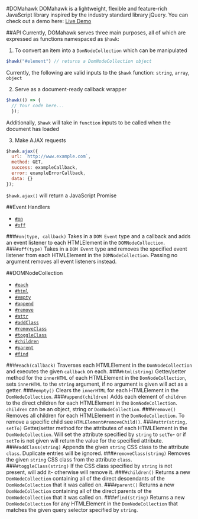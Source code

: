 #DOMahawk
DOMahawk is a lightweight, flexible and feature-rich JavaScript library inspired by the industry standard library jQuery.
You can check out a demo here: [Live Demo](http://www.jim-greenberg.com/scissor-io/)

##API
Currently, DOMahawk serves three main purposes, all of which are expressed as functions namespaced as `$hawk`:
  1. To convert an item into a `DomNodeCollection` which can be manipulated
  ```javascript
  $hawk("#element") // returns a DomNodeCollection object
  ```
  Currently, the following are valid inputs to the `$hawk` function: `string`, `array`, `object`

  2. Serve as a document-ready callback wrapper
  ```javascript
  $hawk(() => {
    // Your code here...
    });
  ```
  Additionally, `$hawk` will take in `function` inputs to be called when the document has loaded

  3. Make AJAX requests
  ```javascript
  $hawk.ajax({
    url: `http://www.example.com`,
    method: GET,
    success: exampleCallback,
    error: exampleErrorCallback,
    data: {}
  });
  ```
  `$hawk.ajax()` will return a JavaScript Promise

##Event Handlers
  - [`#on`](#on)
  - [`#off`](#off)

###`#on(type, callback)`
Takes in a `DOM Event` type and a callback and adds an event listener to each HTMLElement in the `DOMNodeCollection`.
###`#off(type)`
Takes in a `DOM Event` type and removes the specified event listener from each HTMLElement in the `DOMNodeCollection`. Passing no argument removes all event listeners instead.

##DOMNodeCollection
  - [`#each`](#each)
  - [`#html`](#html)
  - [`#empty`](#empty)
  - [`#append`](#append)
  - [`#remove`](#remove)
  - [`#attr`](#attr)
  - [`#addClass`](#addClass)
  - [`#removeClass`](#removeClass)
  - [`#toggleClass`](#toggleClass)
  - [`#children`](#children)
  - [`#parent`](#parent)
  - [`#find`](#find)


###`#each(callback)`
Traverses each HTMLElement in the `DomNodeCollection` and executes the given `callback` on each.
###`#html(string)`
Getter/setter method for the `innerHTML` of each HTMLElement in the `DomNodeCollection`, sets `innerHTML` to the `string` argument, if no argument is given will act as a getter.
###`#empty()`
Clears the `innerHTML` for each HTMLElement in the `DomNodeCollection`.
###`#append(children)`
Adds each element of `children` to the direct children for each HTMLElement in the `DomNodeCollection`. `children` can be an object, string or `DomNodeCollection`.
###`#remove()`
Removes all children for each HTMLElement in the `DomNodeCollection`. To remove a specific child see `HTMLElement#removeChild()`.
###`#attr(string, setTo)`
Getter/setter method for the attributes of each HTMLElement in the `DomNodeCollection`. Will set the attribute specified by `string` to `setTo`- or if `setTo` is not given will return the value for the specified attribute.
###`#addClass(string)`
Appends the given `string` CSS class to the attribute `class`. Duplicate entries will be ignored.
###`#removeClass(string)`
Removes the given `string` CSS class from the attribute `class`.
###`#toggleClass(string)`
If the CSS class specified by `string` is not present, will add it- otherwise will remove it.
###`#children()`
Returns a new `DomNodeCollection` containing all of the direct descendants of the `DomNodeCollection` that it was called on.
###`#parent()`
Returns a new `DomNodeCollection` containing all of the direct parents of the `DomNodeCollection` that it was called on.
###`#find(string)`
Returns a new `DomNodeCollection` for any HTMLElement in the `DomNodeCollection` that matches the given query selector specified by `string`.
